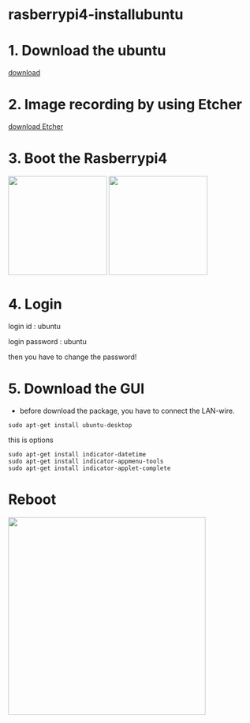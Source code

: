 # rasberrypi4-installubuntu

# 1. Download the ubuntu 

[download](https://ubuntu.com/download/raspberry-pi)

# 2. Image recording by using Etcher

[download Etcher](https://www.balena.io/etcher/)

# 3. Boot the Rasberrypi4

<img src="https://user-images.githubusercontent.com/42258047/113029987-1367f980-91c8-11eb-85d5-670f98a42a57.png" width="200"> <img src="https://user-images.githubusercontent.com/42258047/113029992-1531bd00-91c8-11eb-8d52-c2713ee8ca59.png" width="200">

# 4. Login 

login id : ubuntu

login password : ubuntu

then you have to change the password!

# 5. Download the GUI 

* before download the package, you have to connect the LAN-wire.

```
sudo apt-get install ubuntu-desktop
```

this is options
```
sudo apt-get install indicator-datetime
sudo apt-get install indicator-appmenu-tools
sudo apt-get install indicator-applet-complete
```

# Reboot
<img src="https://user-images.githubusercontent.com/42258047/113042554-4d3ffc80-91d6-11eb-87d5-a654b16d4b51.jpg" width="400">
